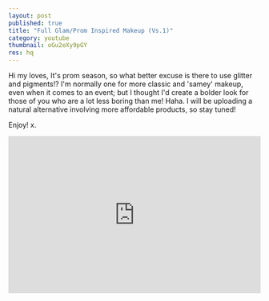 ```yaml
---
layout: post
published: true
title: "Full Glam/Prom Inspired Makeup (Vs.1)"
category: youtube
thumbnail: oGu2eXy9pGY
res: hq
---
```





Hi my loves, 
It's prom season, so what better excuse is there to use glitter and pigments!? 
I'm normally one for more classic and 'samey' makeup, even when it comes to an event; but I thought I'd create a bolder look for those of you who are a lot less boring than me! Haha. 
I will be uploading a natural alternative involving more affordable products, so stay tuned!

Enjoy! x.

<iframe width="100%" height="315px" src="https://www.youtube.com/embed/oGu2eXy9pGY?rel=0&amp;showinfo=0" frameborder="0" allowfullscreen></iframe>
